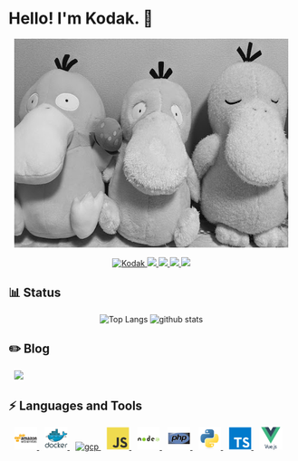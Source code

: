# Hello! I'm Kodak. :wave:

<div align="center" style="margin: 10px 10px">
  <img src="./Kodak.jpg" alt="Kodak" width="640" height="369">
</div>
<p align="center"> 
  <a href="https://github.com/Kodak4400/Kodak4400/">
    <img src="https://komarev.com/ghpvc/?username=Kodak" alt="Kodak" />
  </a>
  <a href="https://github.com/Kodak4400">
    <img height="20" src="https://img.shields.io/github/followers/Kodak4400?label=follow&logo=github&style=flat" />
  </a>
  <a href="http://twitter.com/Kodak_log">
    <img height="20" src="https://img.shields.io/twitter/follow/Kodak_log?label=Twitter&logo=twitter&style=flat" />
  </a>
  <a href="http://qiita.com/Kodak_tmo">
    <img height="20" src="https://qiita-badge.apiapi.app/s/yutkat/posts.svg" />
  </a>
  <a href="https://kodak.hatenablog.com">
    <img height="20" src="https://img.shields.io/badge/Kodak--Blog-Hatena-blueviolet" />
  </a>
</p>

## :bar_chart: Status

<p align="center" style="margin: 10px 10px"> 
  <img alt="Top Langs" height="150px" src="https://github-readme-stats.vercel.app/api/top-langs/?username=Kodak4400&layout=compact&show_icons=true&theme=onedark" />
  <img alt="github stats" height="150px" src="https://github-readme-stats.vercel.app/api?username=Kodak4400&theme=onedark&show_icons=ture" />
</p>

## :pencil2: Blog
<div style="margin: 10px">
  <a href="https://kodak.hatenablog.com">
    <img height="20" src="https://img.shields.io/badge/Kodak--Blog-Hatena-blueviolet?style=for-the-badge" />
  </a>
</div>


## :zap: Languages and Tools

<p align="left" style="margin: 10px 10px">
  <a href="https://aws.amazon.com" target="_blank" rel="noreferrer" style="margin-right: 10px">
    <img
      src="https://raw.githubusercontent.com/devicons/devicon/master/icons/amazonwebservices/amazonwebservices-original-wordmark.svg"
      alt="aws"
      width="40"
      height="40"
    />
  </a>
  <a href="https://www.docker.com/" target="_blank" rel="noreferrer" style="margin-right: 10px">
    <img
      src="https://raw.githubusercontent.com/devicons/devicon/master/icons/docker/docker-original-wordmark.svg"
      alt="docker"
      width="40"
      height="40"
    />
  </a>
  <a href="https://cloud.google.com" target="_blank" rel="noreferrer" style="margin-right: 10px">
    <img
      src="https://www.vectorlogo.zone/logos/google_cloud/google_cloud-icon.svg"
      alt="gcp"
      width="40"
      height="40"
    />
  </a>
  <a
    href="https://developer.mozilla.org/en-US/docs/Web/JavaScript"
    target="_blank"
    rel="noreferrer"
    style="margin-right: 10px"
  >
    <img
      src="https://raw.githubusercontent.com/devicons/devicon/master/icons/javascript/javascript-original.svg"
      alt="javascript"
      width="40"
      height="40"
    />
  </a>
  <a href="https://nodejs.org" target="_blank" rel="noreferrer" style="margin-right: 10px">
    <img
      src="https://raw.githubusercontent.com/devicons/devicon/master/icons/nodejs/nodejs-original-wordmark.svg"
      alt="nodejs"
      width="40"
      height="40"
    />
  </a>
  <a href="https://www.php.net" target="_blank" rel="noreferrer" style="margin-right: 10px">
    <img
      src="https://raw.githubusercontent.com/devicons/devicon/master/icons/php/php-original.svg"
      alt="php"
      width="40"
      height="40"
    />
  </a>
  <a href="https://www.python.org" target="_blank" rel="noreferrer" style="margin-right: 10px">
    <img
      src="https://raw.githubusercontent.com/devicons/devicon/master/icons/python/python-original.svg"
      alt="python"
      width="40"
      height="40"
    />
  </a>
  <a href="https://www.typescriptlang.org/" target="_blank" rel="noreferrer" style="margin-right: 10px">
    <img
      src="https://raw.githubusercontent.com/devicons/devicon/master/icons/typescript/typescript-original.svg"
      alt="typescript"
      width="40"
      height="40"
    />
  </a>
  <a href="https://vuejs.org/" target="_blank" rel="noreferrer" style="margin-right: 10px">
    <img
      src="https://raw.githubusercontent.com/devicons/devicon/master/icons/vuejs/vuejs-original-wordmark.svg"
      alt="vuejs"
      width="40"
      height="40"
    />
  </a>
</p>
